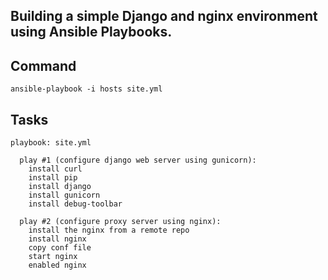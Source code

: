 Building a simple Django and nginx environment using Ansible Playbooks.
----

## Command

```
ansible-playbook -i hosts site.yml
```

## Tasks

```
playbook: site.yml

  play #1 (configure django web server using gunicorn):
    install curl
    install pip
    install django
    install gunicorn
    install debug-toolbar

  play #2 (configure proxy server using nginx):
    install the nginx from a remote repo
    install nginx
    copy conf file
    start nginx
    enabled nginx
```
